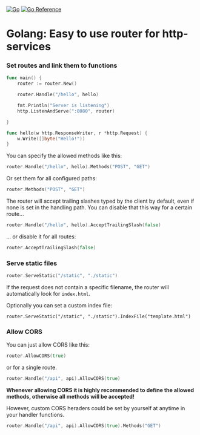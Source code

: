 [![Go](https://img.shields.io/badge/--00ADD8?logo=go&logoColor=ffffff)](https://golang.org/)  [![Go Reference](https://pkg.go.dev/badge/github.com/floscodes/go-http-router.svg)](https://pkg.go.dev/github.com/floscodes/go-http-router)
# Golang: Easy to use router for http-services 

### Set routes and link them to functions

```go
func main() {
	router := router.New()

	router.Handle("/hello", hello)

	fmt.Println("Server is listening")
	http.ListenAndServe(":8080", router)

}

func hello(w http.ResponseWriter, r *http.Request) {
    w.Write([]byte("Hello!"))
}
```

You can specify the allowed methods like this:
```go
router.Handle("/hello", hello).Methods("POST", "GET")
```

Or set them for all configured paths:
```go
router.Methods("POST", "GET")
```

The router will accept trailing slashes typed by the client by default, even if none is set in the handling path.
You can disable that this way for a certain route...
```go
router.Handle("/hello", hello).AcceptTrailingSlash(false)
```
... or disable it for all routes:
```go
router.AcceptTrailingSlash(false)
```

### Serve static files

```go
router.ServeStatic("/static", "./static")
```

If the request does not contain a specific filename, the router will automatically look for `index.html`.

Optionally you can set a custom index file:
```
router.ServeStatic("/static", "./static").IndexFile("template.html")
```

### Allow CORS

You can just allow CORS like this:
```go
router.AllowCORS(true)
```

or for a single route.
```go
router.Handle("/api", api).AllowCORS(true)
```

**Whenever allowing CORS it is highly recommended to define the allowed methods, otherwise all methods will be accepted!**

However, custom CORS heraders could be set by yourself at anytime in your handler functions.

```go
router.Handle("/api", api).AllowCORS(true).Methods("GET")
```